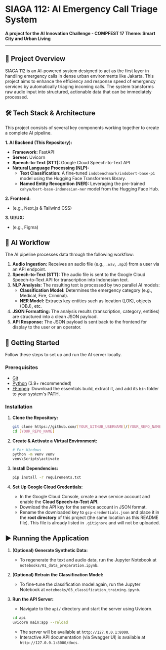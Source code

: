 # SIAGA 112: AI Emergency Call Triage System

**A project for the AI Innovation Challenge - COMPFEST 17**
**Theme: Smart City and Urban Living**

---

## 📝 Project Overview

SIAGA 112 is an AI-powered system designed to act as the first layer in handling emergency calls in dense urban environments like Jakarta. This project aims to enhance the efficiency and response speed of emergency services by automatically triaging incoming calls. The system transforms raw audio input into structured, actionable data that can be immediately processed.

## 🛠️ Tech Stack & Architecture

This project consists of several key components working together to create a complete AI pipeline.

**1. AI Backend (This Repository):**
*   **Framework:** FastAPI
*   **Server:** Uvicorn
*   **Speech-to-Text (STT):** Google Cloud Speech-to-Text API
*   **Natural Language Processing (NLP):**
    *   **Text Classification:** A fine-tuned `indobenchmark/indobert-base-p1` model using the Hugging Face Transformers library.
    *   **Named Entity Recognition (NER):** Leveraging the pre-trained `cahya/bert-base-indonesian-ner` model from the Hugging Face Hub.

**2. Frontend:**
*   (e.g., Next.js & Tailwind CSS)

**3. UI/UX:**
*   (e.g., Figma)

## 🧠 AI Workflow

The AI pipeline processes data through the following workflow:

1.  **Audio Ingestion:** Receives an audio file (e.g., `.wav`, `.mp3`) from a user via an API endpoint.
2.  **Speech-to-Text (STT):** The audio file is sent to the Google Cloud Speech-to-Text API for transcription into Indonesian text.
3.  **NLP Analysis:** The resulting text is processed by two parallel AI models:
    *   **Classification Model:** Determines the emergency category (e.g., Medical, Fire, Criminal).
    *   **NER Model:** Extracts key entities such as location (LOK), objects (OBJ), etc.
4.  **JSON Formatting:** The analysis results (transcription, category, entities) are structured into a clean JSON payload.
5.  **API Response:** The JSON payload is sent back to the frontend for display to the user or an operator.

## 🚀 Getting Started

Follow these steps to set up and run the AI server locally.

### Prerequisites

*   [Git](https://git-scm.com/downloads)
*   [Python](https://www.python.org/downloads/) (3.9+ recommended)
*   [FFmpeg](https://www.gyan.dev/ffmpeg/builds/): Download the essentials build, extract it, and add its `bin` folder to your system's PATH.

### Installation

1.  **Clone the Repository:**
    ```bash
    git clone https://github.com/[YOUR_GITHUB_USERNAME]/[YOUR_REPO_NAME].git
    cd [YOUR_REPO_NAME]
    ```

2.  **Create & Activate a Virtual Environment:**
    ```bash
    # For Windows
    python -m venv venv
    venv\Scripts\activate
    ```

3.  **Install Dependencies:**
    ```bash
    pip install -r requirements.txt
    ```

4.  **Set Up Google Cloud Credentials:**
    *   In the Google Cloud Console, create a new service account and enable the **Cloud Speech-to-Text API**.
    *   Download the API key for the service account in JSON format.
    *   Rename the downloaded key to `gcp-credentials.json` and place it in the **root directory** of this project (the same location as this README file). This file is already listed in `.gitignore` and will not be uploaded.

## ▶️ Running the Application

1.  **(Optional) Generate Synthetic Data:**
    *   To regenerate the text and audio data, run the Jupyter Notebook at `notebooks/01_data_preparation.ipynb`.

2.  **(Optional) Retrain the Classification Model:**
    *   To fine-tune the classification model again, run the Jupyter Notebook at `notebooks/03_classification_training.ipynb`.

3.  **Run the API Server:**
    *   Navigate to the `api/` directory and start the server using Uvicorn.
    ```bash
    cd api
    uvicorn main:app --reload
    ```
    *   The server will be available at `http://127.0.0.1:8000`.
    *   Interactive API documentation (via Swagger UI) is available at `http://127.0.0.1:8000/docs`.
